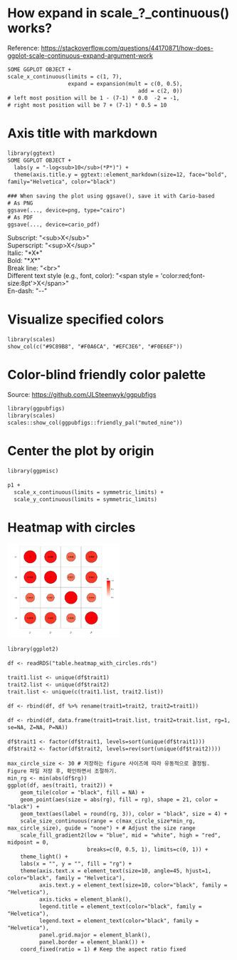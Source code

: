 # How expand in scale_?_continuous() works?
Reference: https://stackoverflow.com/questions/44170871/how-does-ggplot-scale-continuous-expand-argument-work

```
SOME GGPLOT OBJECT +
scale_x_continuous(limits = c(1, 7), 
                   expand = expansion(mult = c(0, 0.5), 
                                         add = c(2, 0))
# left most position will be 1 - (7-1) * 0.0  -2 = -1, 
# right most position will be 7 + (7-1) * 0.5 = 10
```

# Axis title with markdown
```
library(ggtext)
SOME GGPLOT OBJECT +
  labs(y = "-log<sub>10</sub>(*P*)") +
  theme(axis.title.y = ggtext::element_markdown(size=12, face="bold", family="Helvetica", color="black")

### When saving the plot using ggsave(), save it with Cario-based
# As PNG
ggsave(..., device=png, type="cairo")
# As PDF
ggsave(..., device=cario_pdf)
```

Subscript: "\<sub>X\</sub>"\
Superscript: "\<sup>X\</sup>"\
Italic: "\*X*"\
Bold: "\**X**"\
Break line: "\<br>"\
Different text style (e.g., font, color): "\<span style = 'color:red;font-size:8pt'>X\</span>"\
En-dash: "--"


# Visualize specified colors
```
library(scales)
show_col(c("#9C89B8", "#F0A6CA", "#EFC3E6", "#F0E6EF"))
```
# Color-blind friendly color palette
Source: https://github.com/JLSteenwyk/ggpubfigs
```
library(ggpubfigs)
library(scales)
scales::show_col(ggpubfigs::friendly_pal("muted_nine"))
```

# Center the plot by origin
```
library(ggpmisc)

p1 +
  scale_x_continuous(limits = symmetric_limits) +
  scale_y_continuous(limits = symmetric_limits)
```

# Heatmap with circles

<img src="heatmap_with_circles.png" width=50% height=50%>

```
library(ggplot2)

df <- readRDS("table.heatmap_with_circles.rds")

trait1.list <- unique(df$trait1)
trait2.list <- unique(df$trait2)
trait.list <- unique(c(trait1.list, trait2.list))

df <- rbind(df, df %>% rename(trait1=trait2, trait2=trait1))

df <- rbind(df, data.frame(trait1=trait.list, trait2=trait.list, rg=1, se=NA, Z=NA, P=NA))

df$trait1 <- factor(df$trait1, levels=sort(unique(df$trait1)))
df$trait2 <- factor(df$trait2, levels=rev(sort(unique(df$trait2))))

max_circle_size <- 30 # 저장하는 figure 사이즈에 따라 유동적으로 결정됨. Figure 파일 저장 후, 확인하면서 조절하기.
min_rg <- min(abs(df$rg))
ggplot(df, aes(trait1, trait2)) +
    geom_tile(color = "black", fill = NA) +
    geom_point(aes(size = abs(rg), fill = rg), shape = 21, color = "black") +
    geom_text(aes(label = round(rg, 3)), color = "black", size = 4) +
    scale_size_continuous(range = c(max_circle_size*min_rg, max_circle_size), guide = "none") + # Adjust the size range
    scale_fill_gradient2(low = "blue", mid = "white", high = "red", midpoint = 0, 
                         breaks=c(0, 0.5, 1), limits=c(0, 1)) +
    theme_light() +
    labs(x = "", y = "", fill = "rg") +
    theme(axis.text.x = element_text(size=10, angle=45, hjust=1, color="black", family = "Helvetica"),
          axis.text.y = element_text(size=10, color="black", family = "Helvetica"),
          axis.ticks = element_blank(),
          legend.title = element_text(color="black", family = "Helvetica"),
          legend.text = element_text(color="black", family = "Helvetica"),
          panel.grid.major = element_blank(),
          panel.border = element_blank()) +
    coord_fixed(ratio = 1) # Keep the aspect ratio fixed
```
